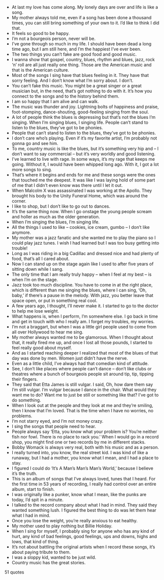  - At last my love has come along. My lonely days are over and life is like a song.
 - My mother always told me, even if a song has been done a thousand times, you can still bring something of your own to it. I’d like to think I did that.
 - It feels so good to be happy.
 - I’m not a bourgeois person, never will be.
 - I’ve gone through so much in my life. I should have been dead a long time ago, but I am still here, and I’m the happiest I’ve ever been.
 - The two things you can’t fake are good food and good music.
 - I wanna show that gospel, country, blues, rhythm and blues, jazz, rock ‘n’ roll are all just really one thing. Those are the American music and that is the American culture.
 - Most of the songs I sing have that blues feeling in it. They have that sorry feeling. And I don’t know what I’m sorry about. I don’t.
 - You can’t fake this music. You might be a great singer or a great musician but, in the need, that’s got nothing to do with it. It’s how you connect to the songs and to the history behind them.
 - I am so happy that I am alive and can walk.
 - The music was thunder and joy. Lightning bolts of happiness and praise, foot-stomping, dance-shouting, good-feeling singing from the soul.
 - A lot of people think the blues is depressing but that’s not the blues I’m singing. When I’m singing blues, I singing life. People can’t stand to listen to the blues, they’ve got to be phonies.
 - People that can’t stand to listen to the blues, they’ve got to be phonies.
 - I don’t care who’s playing. Even if it’s my favorite artist, I’m probably not gonna go and see him.
 - To me, country music is like the blues, but it’s something very hip and – I don’t want to say commercial – but it’s very worldly and good listening.
 - I’ve learned to live with rage. In some ways, it’s my rage that keeps me going. Without it, I would have been whipped long ago. With it, I got a lot more songs to sing.
 - That’s where it begins and ends for me and these songs were the ones that touched me the deepest. It was like I was laying hold of some part of me that I didn’t even know was there until I let it out.
 - When Malcolm X was assassinated I was working at the Apollo. They brought his body to the Unity Funeral Home, which was around the corner.
 - I like to shop, but I don’t like to go out to dances.
 - It’s the same thing now. When I go onstage the young people scream and holler as much as the older generation.
 - When I’m singing the blues, I’m singing life.
 - All the things I used to like – cookies, ice cream, gumbo – I don’t like anymore.
 - My mother was a jazz fanatic and she wanted me to play the piano so I could play jazz tunes. I wish I had learned but I was too busy getting into trouble!
 - Long as I was riding in a big Cadillac and dressed nice and had plenty of food, that’s all I cared about.
 - Now I can stand up on the stage again like I used to after five years of sitting down while I sang.
 - The only time that I am really truly happy – when I feel at my best – is when I’m on the stage.
 - Jazz took too much discipline. You have to come in at the right place, which is different than me singing the blues, where I can sing, ‘Oh, baby,’ if there’s a pause in the melody. With jazz, you better leave that space open, or put in something real cool.
 - A few years ago, I thought, I’ll never make it. I started to go to the doctor to help me lose weight.
 - What happens is, when I perform, I’m somewhere else. I go back in time and get in touch with who I really am. I forget my troubles, my worries.
 - I’m not a braggart, but when I was a little girl people used to come from all over Hollywood to hear me sing.
 - My mother always wanted me to be glamorous. When I thought about that, it really fired me up, and once I lost all those pounds, I started to feel really good about myself.
 - And as I started reaching deeper I realized that most of the blues of that day was done by men. Women just didn’t have the nerve.
 - Even as a little child, I’ve always had that comedian kind of attitude.
 - See, I don’t like places where people can’t dance – don’t like clubs or theatres where a bunch of bourgeois people sit around tip, tip, tipping their fingers.
 - They said that Etta James is still vulgar. I said, Oh, how dare them say I’m still vulgar. I’m vulgar because I dance in the chair. What would they want me to do? Want me to just be still or something like that? I’ve got to do something.
 - When I look out at the people and they look at me and they’re smiling, then I know that I’m loved. That is the time when I have no worries, no problems.
 - I’m not starry eyed, and I’m not money crazy.
 - I sing the songs that people need to hear.
 - People always say ‘Etta, you know what your problem is? You’re neither fish nor fowl. There is no place to rack you.’ When I would go in a record shop, you might find one or two records by me in different stacks.
 - Bobby Womack is always very real, both with his music and as a person.
 - I really turned into, you know, the real street kid. I was kind of like a runaway, but I had a mother, you know what I mean, and I had a place to stay.
 - I figured I could do ‘It’s A Man’s Man’s Man’s World,’ because I believe it’s the truth.
 - This is an album of songs that I’ve always loved, tunes that I heard. For the first time in 53 years of recording, I really had control over an entire album, start to finish.
 - I was originally like a punker, know what I mean, like the punks are today, I’d spit in a minute.
 - I talked to the record company about what I had in mind. They said they wanted something lush. I figured the best thing to do was let them hear what I had in mind.
 - Once you lose the weight, you’re really anxious to eat healthy.
 - My mother used to play nothing but Billie Holiday.
 - When I sing for myself, I probably sing for anyone who has any kind of hurt, any kind of bad feelings, good feelings, ups and downs, highs and lows, that kind of thing.
 - It’s not about battling the original artists when I record these songs, it’s about paying tribute to them.
 - I was a sloppy kid, wanted to be just wild.
 - Country music has the great stories.

51 quotes